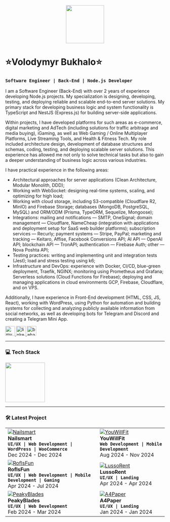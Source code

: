 <div align="center">
  <a href="https://exleven.com" target="_blank" title="Exleven's website">
    <img height="120" src="https://dl.dropboxusercontent.com/scl/fi/4pp75xqer2vexqr8ikwaq/backkground.png?rlkey=y3fqmzxq56iad800i7otvqbke&st=z28z4bdc&dl=0"  />
  </a>
</div>

# ⭐️Volodymyr Bukhalo⭐️

### **`Software Engineer | Back-End | Node.js Developer`**

I am a Software Engineer (Back-End) with over 2 years of experience developing Node.js projects. My specialization is designing, developing, testing, and deploying reliable and scalable end-to-end server solutions. My primary stack for developing business logic and system functionality is TypeScript and NestJS (Express.js) for building server-side applications.

Within projects, I have developed platforms for such areas as e-commerce, digital marketing and AdTech (including solutions for traffic arbitrage and media buying), iGaming, as well as Web Gaming / Online Multiplayer Platforms, Live Streaming Tools, and Health & Fitness Tech. My role included architecture design, development of database structures and schemas, coding, testing, and deploying scalable server solutions. This experience has allowed me not only to solve technical tasks but also to gain a deeper understanding of business logic across various industries.

I have practical experience in the following areas:
- Architectural approaches for server applications (Clean Architecture, Modular Monolith, DDD);
- Working with WebSocket: designing real-time systems, scaling, and optimizing for high load;
- Working with cloud storage, including S3-compatible (Cloudflare R2, MinIO) and Firebase Storage; databases (MongoDB, PostgreSQL, MySQL) and ORM/ODM (Prisma, TypeORM, Sequelize, Mongoose);
- Integrations: mailing and notifications — SMTP, OneSignal; domain management — Cloudflare, NameCheap (integration with applications and deployment setup for SaaS web builder platforms); subscription services — Recurly; payment systems — Stripe, PayPal; marketing and tracking — Keitaro, Affise, Facebook Conversions API; AI API — OpenAI API; blockchain API — TronAPI; authentication — Firebase Auth; other — Nova Poshta API;
- Testing practices: writing and implementing unit and integration tests (Jest); load and stress testing using k6;
- Infrastructure and DevOps: experience with Docker, CI/CD, blue-green deployment, Traefik, NGINX; monitoring using Prometheus and Grafana; Serverless solutions (Cloud Functions for Firebase); deploying and managing applications in cloud environments GCP, Firebase, Cloudflare, and on VPS.

Additionally, I have experience in Front-End development (HTML, CSS, JS, React), working with WordPress, using Python for automation and building systems for collecting and analyzing publicly available information from social networks, as well as developing bots for Telegram and Discord and creating a Telegram Mini App.

<div align="left">
  <a href="https://exleven.com" target="_blank">
    <img src="https://img.shields.io/static/v1?message=Website&logo=google-chrome&label=&color=000000&logoColor=white&style=for-the-badge" height="30" alt="my website"/>
  </a>
  <a href="https://www.linkedin.com/in/volodymyr-bukhalo/" target="_blank">
    <img src="https://img.shields.io/static/v1?message=LinkedIn&logo=linkedin&label=&color=0077B5&logoColor=white&style=for-the-badge" height="30" alt="linkedin logo"/>
  </a>
    <a href="https://www.behance.net/volodymyrbukhalo" target="_blank">
        <img src="https://img.shields.io/static/v1?message=Behance&logo=behance&label=&color=1769ff&logoColor=white&labelColor=&style=for-the-badge&labelColor=CE4630" height="30" alt="behance logo"/></a>
</div>


---

### 💻 Tech Stack
<!---
<img src="https://skillicons.dev/icons?i=js,ts,py,nodejs,nestjs,nextjs,express,pytorch,graphql,postgres,mongodb,mysql,sqlite,redis,kafka,rabbitmq,docker,kubernetes,terraform,ansible,nginx,aws,gcp,azure,cloudflare,firebase,git,github,githubactions,prometheus,grafana" height="125" />
-->
<img src="https://skillicons.dev/icons?i=js,ts,nodejs,nestjs,nextjs,express,graphql,postgres,mongodb,mysql,sqlite,redis,kafka,rabbitmq,docker,kubernetes,terraform,ansible,nginx,aws,gcp,azure,cloudflare,firebase,git,github,githubactions,prometheus,grafana" height="125" />

---

### 🛠️ Latest Project

<div align="left">
  <table>
<tr>
  <td align="left">
      <a href="https://www.behance.net/Exleven" target="_blank">
    <img src="https://dl.dropboxusercontent.com/scl/fi/gsp7w14baopoel9iz4oev/NailsMart.png?rlkey=qow25gete5uxz83ejqim7xhq9&st=hqrz0o1b&dl=0" alt="Nailsmart" max-height="100%">
  </a>
    <div><strong>Nailsmart</strong></div>
    <div><strong><code>UI/UX | Web Development | WordPress | WooCommerce</code></strong></div>
    <div>Dec 2024 - Dec 2024</div>
  </td>
  <td align="left">
      <a href="https://www.behance.net/Exleven" target="_blank">
    <img src="https://dl.dropboxusercontent.com/scl/fi/2y8xv7s9jdqxqaj02f78u/YouWillFit.png?rlkey=sy4ofukscyrxzpkiodpqv633f&st=b2hryg2l&dl=0" alt="YouWillFit" max-width="100%"></a>
    <div><strong>YouWillFit</strong></div>
    <div><strong><code>Web Development | Mobile Development</code></strong></div>
    <div>Aug 2024 - Nov 2024</div>
  </td>
</tr>
<tr>
  <td align="left">
      <a href="https://www.behance.net/Exleven" target="_blank">
    <img src="https://dl.dropboxusercontent.com/scl/fi/r2w8cxez0zce1g77yx2wo/RoflsFun.png?rlkey=81okaz4wdpy0odsezbcc5oi7w&st=qlfqokms&dl=0" alt="RoflsFun" max-width="100%">
  </a>
    <div><strong>RoflsFun</strong></div>
    <div><strong><code>UI/UX | Web Development | Mobile Development | Gaming</code></strong></div>
    <div>Apr 2024 - Jul 2024</div>
  </td>
  <td align="left">
      <a href="https://www.behance.net/Exleven" target="_blank">
    <img src="https://dl.dropboxusercontent.com/scl/fi/c45mkhwoljgbm5j6aa97g/LussoRent.png?rlkey=yvvz7waef3k48j5tiizeblhnm&st=cradggp8&dl=0" alt="LussoRent" max-width="100%">
  </a>
    <div><strong>LussoRent</strong></div>
    <div><strong><code>UI/UX | Landing</code></strong></div>
    <div>Apr 2024 - Apr 2024</div>
  </td>
</tr>
<tr>
  <td align="left">
      <a href="https://www.behance.net/Exleven" target="_blank">
    <img src="https://dl.dropboxusercontent.com/scl/fi/wcgokxb3i7uh0s0v8xusv/PeakyBlades.png?rlkey=eks5oa1jn902ve3zdqobbbjuj&st=c1tba14m&dl=0" alt="PeakyBlades" max-width="100%">
  </a>
    <div><strong>PeakyBlades</strong></div>
    <div><strong><code>UI/UX | Web Development</code></strong></div>
    <div>Feb 2024 - Mar 2024</div>
  </td>
  <td align="left">
      <a href="https://www.behance.net/Exleven" target="_blank">
    <img src="https://dl.dropboxusercontent.com/scl/fi/v7td0m71f4runn92ztrm5/A4Paper.png?rlkey=rr7keqemcrb1sgdilbwqokf39&st=8tb51c6o&dl=0" alt="A4Paper" max-height="100%">
  </a>
    <div><strong>A4Paper</strong></div>
    <div><strong><code>UI/UX | Landing</code></strong></div>
    <div>Jan 2024 - Jan 2024</div>
  </td>
</tr>
</table>
</div>


